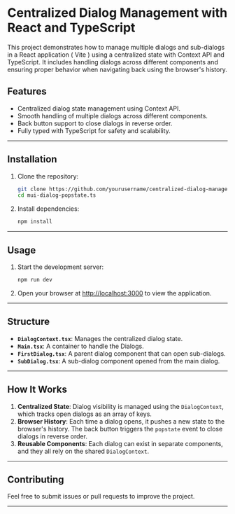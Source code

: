 
# Centralized Dialog Management with React and TypeScript

This project demonstrates how to manage multiple dialogs and sub-dialogs in a React application ( Vite ) using a centralized state with Context API and TypeScript. It includes handling dialogs across different components and ensuring proper behavior when navigating back using the browser's history.

## Features

- Centralized dialog state management using Context API.
- Smooth handling of multiple dialogs across different components.
- Back button support to close dialogs in reverse order.
- Fully typed with TypeScript for safety and scalability.

---

## Installation

1. Clone the repository:
   ```bash
   git clone https://github.com/yourusername/centralized-dialog-management.git
   cd mui-dialog-popstate.ts
   ```

2. Install dependencies:
   ```bash
   npm install
   ```

---

## Usage

1. Start the development server:
   ```bash
   npm run dev
   ```

2. Open your browser at [http://localhost:3000](http://localhost:3000) to view the application.

---

## Structure

- **`DialogContext.tsx`**: Manages the centralized dialog state.
- **`Main.tsx`**: A container to handle the Dialogs.
- **`FirstDialog.tsx`**: A parent dialog component that can open sub-dialogs.
- **`SubDialog.tsx`**: A sub-dialog component opened from the main dialog.

---

## How It Works

1. **Centralized State**: Dialog visibility is managed using the `DialogContext`, which tracks open dialogs as an array of keys.
2. **Browser History**: Each time a dialog opens, it pushes a new state to the browser's history. The back button triggers the `popstate` event to close dialogs in reverse order.
3. **Reusable Components**: Each dialog can exist in separate components, and they all rely on the shared `DialogContext`.

---

## Contributing

Feel free to submit issues or pull requests to improve the project.

---